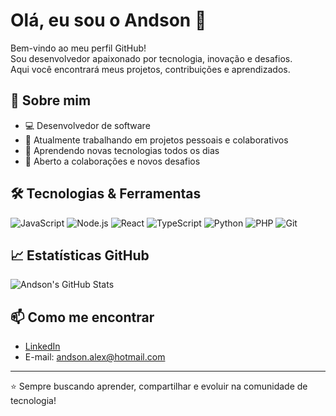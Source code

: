 # Olá, eu sou o Andson 👋

Bem-vindo ao meu perfil GitHub!  
Sou desenvolvedor apaixonado por tecnologia, inovação e desafios.  
Aqui você encontrará meus projetos, contribuições e aprendizados.

## 🚀 Sobre mim

- 💻 Desenvolvedor de software
- 🔭 Atualmente trabalhando em projetos pessoais e colaborativos
- 🌱 Aprendendo novas tecnologias todos os dias
- 🤝 Aberto a colaborações e novos desafios

## 🛠️ Tecnologias & Ferramentas

![JavaScript](https://img.shields.io/badge/-JavaScript-black?style=flat-square&logo=javascript)
![Node.js](https://img.shields.io/badge/-Node.js-black?style=flat-square&logo=node.js)
![React](https://img.shields.io/badge/-React-black?style=flat-square&logo=react)
![TypeScript](https://img.shields.io/badge/-TypeScript-black?style=flat-square&logo=typescript)
![Python](https://img.shields.io/badge/-Python-black?style=flat-square&logo=python)
![PHP](https://img.shields.io/badge/-PHP-black?style=flat-square&logo=php)
![Git](https://img.shields.io/badge/-Git-black?style=flat-square&logo=git)

## 📈 Estatísticas GitHub

![Andson's GitHub Stats](https://github-readme-stats.vercel.app/api?username=andsonalex-dev&show_icons=true&hide_title=true&hide=issues&count_private=true&theme=radical)

## 📫 Como me encontrar

- [LinkedIn](https://www.linkedin.com/in/andsonalexandre/)
- E-mail: andson.alex@hotmail.com

---

⭐️ Sempre buscando aprender, compartilhar e evoluir na comunidade de tecnologia!
